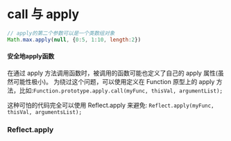 # call 与 apply



```js
// apply的第二个参数可以是一个类数组对象
Math.max.apply(null, {0:5, 1:10, length:2})
```



#### 安全地apply函数

在通过 apply 方法调用函数时，被调用的函数可能也定义了自己的 apply 属性(虽然可能性极小)。 为绕过这个问题，可以使用定义在 Function 原型上的 apply 方法，比如:`Function.prototype.apply.call(myFunc, thisVal, argumentList);`

这种可怕的代码完全可以使用 Reflect.apply 来避免: `Reflect.apply(myFunc, thisVal, argumentsList);`

### Reflect.apply